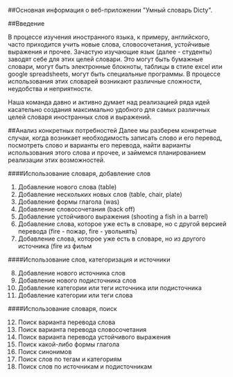 ##Основная информация о веб-приложении "Умный словарь Dicty".

##Введение

В процессе изучения иностранного языка, к примеру, английского, часто приходится учить новые слова, словосочетания, устойчивые выражения и прочее. Зачастую изучающие язык (далее - студенты) заводят себе для этих целей словари. Это могут быть бумажные словари, могут быть электронные блокноты, таблицы в стиле excel или google spreadsheets, могут быть специальные программы. В процессе использования этих словарей возникают различные сложности, неудобства и неприятности.

Наша команда давно и активно думает над реализацией ряда идей касательно создания максимально удобного для самых различных целей словаря иностранных слов и выражений.

##Анализ конкретных потребностей
Далее мы разберем конкретные случаи, когда возникает необходимость записать слово и его перевод, посмотреть слово и варианты его перевода, найти варианты использования этого слова и прочее, и займемся планированием реализации этих возможностей.

####Использование словаря, добавление слов

1. Добавление нового слова (table)
2. Добавление нескольких новых слов (table, chair, plate)
3. Добавление формы глагола (was)
4. Добавление словосочетания (back off)
5. Добавление устойчивого выражения (shooting a fish in a barrel)
6. Добавление слова, которое уже есть в словаре, но с другой версией перевода (fire - пожар, fire - увольнять)
7. Добавление слова, которое уже есть в словаре, но из другого источника (fire из фильм

####Использование слов, категоризация и источники

8. Добавление нового источника слов
9. Добавление нового подисточника слов
10. Добавление категории или теги источника или подисточника
11. Добавление категории или теги слова

####Использование словаря, поиск

12. Поиск варианта перевода слова
13. Поиск варианта перевода словосочетания
14. Поиск варианта перевода устойчивого выражения
15. Поиск какой-либо формы глагола
16. Поиск синонимов
17. Поиск слов по тегам и категориям
18. Поиск слов по источникам и подисточникам



